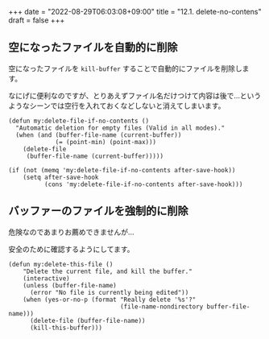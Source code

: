 +++
date = "2022-08-29T06:03:08+09:00"
title = "12.1. delete-no-contens"
draft = false
+++
## 空になったファイルを自動的に削除
空になったファイルを `kill-buffer` することで自動的にファイルを削除します。

なにげに便利なのですが、とりあえずファイル名だけつけて内容は後で…というようなシーンでは空行を入れておくなどしないと消えてしまいます。
```elisp
(defun my:delete-file-if-no-contents ()
  "Automatic deletion for empty files (Valid in all modes)."
  (when (and (buffer-file-name (current-buffer))
			 (= (point-min) (point-max)))
    (delete-file
     (buffer-file-name (current-buffer)))))

(if (not (memq 'my:delete-file-if-no-contents after-save-hook))
    (setq after-save-hook
		  (cons 'my:delete-file-if-no-contents after-save-hook)))
```

## バッファーのファイルを強制的に削除
危険なのであまりお薦めできませんが…

安全のために確認するようにしてます。
```elisp
(defun my:delete-this-file ()
	"Delete the current file, and kill the buffer."
	(interactive)
	(unless (buffer-file-name)
      (error "No file is currently being edited"))
	(when (yes-or-no-p (format "Really delete '%s'?"
                               (file-name-nondirectory buffer-file-name)))
      (delete-file (buffer-file-name))
      (kill-this-buffer)))
```
